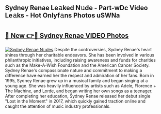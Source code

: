 ## Sydney Renae Le𝚊ked N𝚞de - Part-wDc Video Le𝚊ks - Hot Onlyf𝚊ns Photos uSWNa

# <h2><a href="http://ab54741.deff.icu/?id=Sydney+Renae">🔗 New 👉🔴 Sydney Renae VIDEO Photos</a></h2>

[![Sydney Renae N𝚞des](https://i.imgur.com/rIISA9y.gif)](http://ab54741.deff.icu/?id=Sydney+Renae)
Despite the controversies, Sydney Renae's heart shines through her charitable endeavors. She has been involved in various philanthropic initiatives, including raising awareness and funds for charities such as the Make-A-Wish Foundation and the American Cancer Society. Sydney Renae's compassionate nature and commitment to making a difference have earned her the respect and admiration of her fans. Born in 1995, Sydney Renae grew up in a musical family and began singing at a young age. She was heavily influenced by artists such as Adele, Florence + The Machine, and Lorde, and began writing her own songs as a teenager. After completing her education, Sydney Renae released her debut single "Lost in the Moment" in 2017, which quickly gained traction online and caught the attention of music industry professionals.
